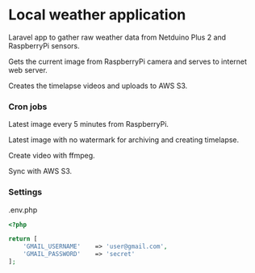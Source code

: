 # Local weather application

Laravel app to gather raw weather data from Netduino Plus 2 and RaspberryPi sensors.

Gets the current image from RaspberryPi camera and serves to internet web server.

Creates the timelapse videos and uploads to AWS S3.

### Cron jobs

Latest image every 5 minutes from RaspberryPi.

Latest image with no watermark for archiving and creating timelapse.

Create video with ffmpeg.

Sync with AWS S3.

### Settings

.env.php

```php
<?php

return [
    'GMAIL_USERNAME'    => 'user@gmail.com',
    'GMAIL_PASSWORD'    => 'secret'
];

```